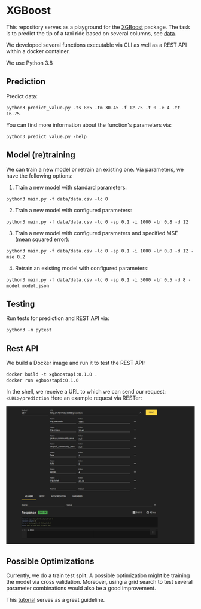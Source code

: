 # XGBoost

This repository serves as a playground for the [XGBoost](https://xgboost.readthedocs.io/en/stable/) package. The task is to predict
the tip of a taxi ride based on several columns, see [data](data/data.csv). 

We developed several functions executable via CLI as well as a REST API within a docker container.

We use Python 3.8

## Prediction

Predict data: 

```
python3 predict_value.py -ts 885 -tm 30.45 -f 12.75 -t 0 -e 4 -tt 16.75
```

You can find more information about the function's parameters via:

```
python3 predict_value.py -help
```

## Model (re)training

We can train a new model or retrain an existing one. Via
parameters, we have the following options:

1. Train a new model with standard parameters:

```
python3 main.py -f data/data.csv -lc 0
```

2. Train a new model with configured parameters:

```
python3 main.py -f data/data.csv -lc 0 -sp 0.1 -i 1000 -lr 0.8 -d 12
```

3. Train a new model with configured parameters and specified MSE (mean squared error):

```
python3 main.py -f data/data.csv -lc 0 -sp 0.1 -i 1000 -lr 0.8 -d 12 -mse 0.2
```

4. Retrain an existing model with configured parameters:

```
python3 main.py -f data/data.csv -lc 0 -sp 0.1 -i 3000 -lr 0.5 -d 8 -model model.json
```

## Testing

Run tests for prediction and REST API via: 

```
python3 -m pytest
```

## Rest API

We build a Docker image and run it to test the REST API:

```
docker build -t xgboostapi:0.1.0 .
docker run xgboostapi:0.1.0
```

In the shell, we receive a URL to which we can send our request: `<URL>/prediction`
Here an example request via RESTer:

![](getRequest.jpg)

## Possible Optimizations
Currently, we do a train test split. A possible optimization might be training the model
via cross validation.
Moreover, using a grid search to test several parameter combinations would also be a good
improvement. 

This [tutorial](https://blog.cambridgespark.com/hyperparameter-tuning-in-xgboost-4ff9100a3b2f) serves as a great guideline.